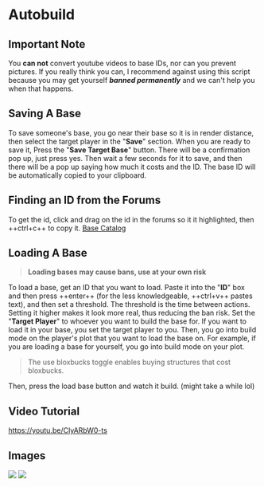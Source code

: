 # Autobuild

## Important Note

You **can not** convert youtube videos to base IDs, nor can you prevent pictures. If you really think you can,  I recommend against using this script because you may get yourself ***banned permanently*** and we can't help you when that happens.

## Saving A Base

To save someone's base, you go near their base so it is in render distance, then select the target player in the "**Save**" section. When you are ready to save it, Press the "**Save Target Base**" button. There will be a confirmation pop up, just press yes. Then wait a few seconds for it to save, and then there will be a pop up saying how much it costs and the ID. The base ID will be automatically copied to your clipboard.

## Finding an ID from the Forums

To get the id, click and drag on the id in the forums so it it highlighted, then  ++ctrl+c++  to copy it.
[Base Catalog](https://forums.applebee1558.com/c/alpha-x/alpha-x-base-sharing/13)

## Loading A Base

> **Loading bases may cause bans, use at your own risk**

To load a base, get an ID that you want to load. Paste it into the "**ID**" box and then press  ++enter++ (for the less knowledgeable, ++ctrl+v++ pastes text), and then set a threshold. The threshold is the time between actions. Setting it higher makes it look more real, thus reducing the ban risk. Set the "**Target Player**" to whoever you want to build the base for. If you want to load it in your base, you set the target player to you. Then, you go into build mode on the player's plot that you want to load the base on. For example, if you are loading a base for yourself, you go into build mode on your plot.

> The use bloxbucks toggle enables buying structures that cost bloxbucks.

Then, press the load base button and watch it build. (might take a while lol)

## Video Tutorial

https://youtu.be/CIyARbW0-ts

## Images

![](https://cdn.soldexe.tk/pb3NnCqf.png)
![](https://cdn.soldexe.tk/ExAXnrE4.png)
